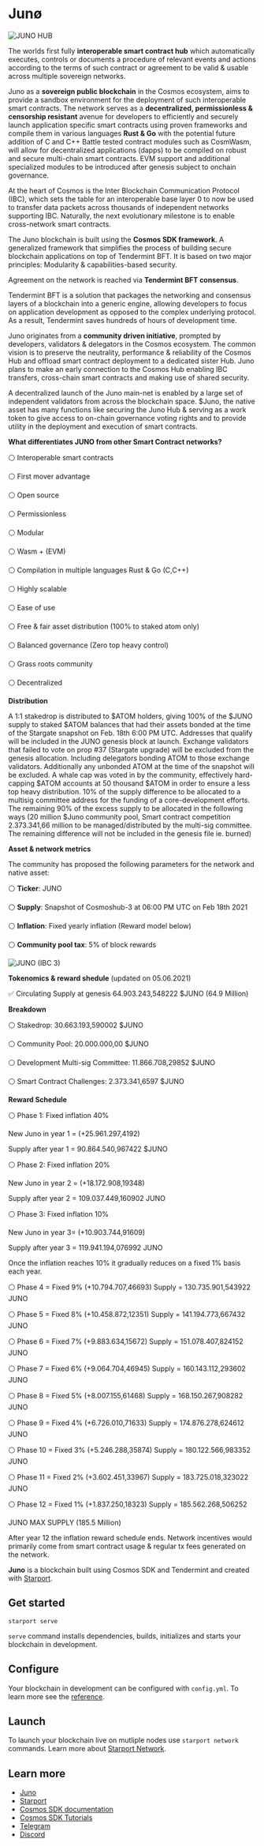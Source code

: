 # Junø

![JUNO HUB](https://user-images.githubusercontent.com/79812965/126556107-0b87b79c-5f84-4ae9-ae72-db151418812f.png)

The worlds first fully **interoperable smart contract hub** which automatically executes, controls or documents a procedure of relevant events and actions 
according to the terms of such contract or agreement to be valid & usable across multiple sovereign networks.

Juno as a **sovereign public blockchain** in the Cosmos ecosystem, aims to provide a sandbox environment for the deployment 
of such interoperable smart contracts. The network serves as a **decentralized, permissionless & censorship resistant** avenue 
for developers to efficiently and securely launch application specific smart contracts using proven frameworks 
and compile them in various languages **Rust & Go** with the potential future addition of C and C++
Battle tested contract modules such as CosmWasm, will allow for decentralized applications (dapps) to be compiled on robust and secure multi-chain smart contracts.
EVM support and additional specialized modules to be introduced after genesis subject to onchain governance.

At the heart of Cosmos is the Inter Blockchain Communication Protocol (IBC), which sets the table for an interoperable base layer 0 
to now be used to transfer data packets across thousands of independent networks supporting IBC. 
Naturally, the next evolutionary milestone is to enable cross-network smart contracts.

The Juno blockchain is built using the **Cosmos SDK framework**. 
A generalized framework that simplifies the process of building secure blockchain applications on top of Tendermint BFT. 
It is based on two major principles: Modularity & capabilities-based security.

Agreement on the network is reached via **Tendermint BFT consensus**.

Tendermint BFT is a solution that packages the networking and consensus layers of a blockchain into a generic engine, 
allowing developers to focus on application development as opposed to the complex underlying protocol. 
As a result, Tendermint saves hundreds of hours of development time.

Juno originates from a **community driven initiative**, prompted by developers, validators & delegators in the Cosmos ecosystem.
The common vision is to preserve the neutrality, performance & reliability of the Cosmos Hub and offload smart contract deployment to a dedicated sister Hub. 
Juno plans to make an early connection to the Cosmos Hub enabling IBC transfers, cross-chain smart contracts and making use of shared security.

A decentralized launch of the Juno main-net is enabled by a large set of independent validators from across the blockchain space.
$Juno, the native asset has many functions like securing the Juno Hub & serving as a work token to give access to on-chain governance voting rights 
and to provide utility in the deployment and execution of smart contracts.


**What differentiates JUNO from other Smart Contract networks?**

⚪️ Interoperable smart contracts

⚪️ First mover advantage

⚪️ Open source

⚪️ Permissionless 

⚪️ Modular

⚪️ Wasm + (EVM)

⚪️ Compilation in multiple languages Rust & Go (C,C++)

⚪️ Highly scalable

⚪️ Ease of use

⚪️ Free & fair asset distribution (100% to staked atom only)

⚪️ Balanced governance (Zero top heavy control) 

⚪️ Grass roots community                                               
                                                     
⚪️ Decentralized
                                             


**Distribution**

A 1:1 stakedrop is distributed to $ATOM holders, giving 100% of the $JUNO supply to staked $ATOM balances that had their assets bonded 
at the time of the Stargate snapshot on Feb. 18th 6:00 PM UTC. 
Addresses that qualify will be included in the JUNO genesis block at launch. 
Exchange validators that failed to vote on prop #37 (Stargate upgrade) will be excluded from the genesis allocation. Including delegators bonding ATOM to those exchange validators. Additionally any unbonded ATOM at the time of the snapshot will be excluded.
A whale cap was voted in by the community, effectively hard-capping $ATOM accounts at 50 thousand $ATOM in order to ensure a less top heavy distribution.
10% of the supply difference to be allocated to a multisig committee address for the funding of a core-development efforts. The remaining 90% of the excess supply to be allocated in the following ways (20 million $Juno community pool, Smart contract competition 2.373.341,66 million to be managed/distributed by the multi-sig committee. The remaining difference will not be included in the genesis file ie. burned)


**Asset & network metrics**

The community has proposed the following parameters for the network and native asset:


⚪️ **Ticker**: JUNO

⚪️ **Supply**: Snapshot of Cosmoshub-3 at 06:00 PM UTC on Feb 18th 2021

⚪️ **Inflation**: Fixed yearly inflation (Reward model below)

⚪️ **Community pool tax**: 5% of block rewards

![JUNO (IBC 3)](https://user-images.githubusercontent.com/79812965/125955665-67f420ea-d482-405d-866a-b66d1593e4be.png)


**Tokenomics & reward shedule** (updated on 05.06.2021)


✅ Circulating Supply at genesis 64.903.243,548222 $JUNO (64.9 Million)


**Breakdown**

⚪️ Stakedrop: 30.663.193,590002 $JUNO

⚪️ Community Pool: 20.000.000,00 $JUNO

⚪️ Development Multi-sig Committee: 11.866.708,29852 $JUNO

⚪️ Smart Contract Challenges: 2.373.341,6597 $JUNO


**Reward Schedule**

⚪️ Phase 1: Fixed inflation 40% 

New Juno in year 1 = (+25.961.297,4192)

Supply after year 1 = 90.864.540,967422 $JUNO


⚪️ Phase 2: Fixed inflation 20% 

New Juno in year 2 = (+18.172.908,19348)

Supply after year 2 = 109.037.449,160902 JUNO


⚪️ Phase 3: Fixed inflation 10% 

New Juno in year 3= (+10.903.744,91609)

Supply after year 3 = 119.941.194,076992 JUNO


Once the inflation reaches 10% it gradually reduces on a fixed 1% basis each year.


⚪️ Phase 4 = Fixed 9% (+10.794.707,46693) Supply = 130.735.901,543922 JUNO

⚪️ Phase 5 = Fixed 8% (+10.458.872,12351) Supply = 141.194.773,667432 JUNO

⚪️ Phase 6 = Fixed 7% (+9.883.634,15672) Supply = 151.078.407,824152 JUNO

⚪️ Phase 7 = Fixed 6% (+9.064.704,46945) Supply = 160.143.112,293602 JUNO

⚪️ Phase 8 = Fixed 5% (+8.007.155,61468) Supply = 168.150.267,908282 JUNO

⚪️ Phase 9 = Fixed 4% (+6.726.010,71633) Supply = 174.876.278,624612 JUNO

⚪️ Phase 10 = Fixed 3% (+5.246.288,35874) Supply = 180.122.566,983352 JUNO

⚪️ Phase 11 = Fixed 2% (+3.602.451,33967) Supply = 183.725.018,323022 JUNO

⚪️ Phase 12 = Fixed 1% (+1.837.250,18323) Supply = 185.562.268,506252 

JUNO MAX SUPPLY (185.5 Million)

After year 12 the inflation reward schedule ends. 
Network incentives would primarily come from smart contract usage & regular tx fees generated on the network.












**Juno** is a blockchain built using Cosmos SDK and Tendermint and created with [Starport](https://github.com/tendermint/starport).

## Get started

```
starport serve
```

`serve` command installs dependencies, builds, initializes and starts your blockchain in development.

## Configure

Your blockchain in development can be configured with `config.yml`. To learn more see the [reference](https://github.com/tendermint/starport#documentation).

## Launch

To launch your blockchain live on mutliple nodes use `starport network` commands. Learn more about [Starport Network](https://github.com/tendermint/spn).

## Learn more

- [Juno](https://junochain.com)
- [Starport](https://github.com/tendermint/starport)
- [Cosmos SDK documentation](https://docs.cosmos.network)
- [Cosmos SDK Tutorials](https://tutorials.cosmos.network)
- [Telegram](https://t.me/JunoNetwork)
- [Discord](https://discord.gg/QcWPfK4gJ2)
